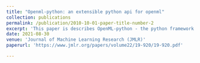 ```yaml
---
title: "Openml-python: an extensible python api for openml"
collection: publications
permalink: /publication/2010-10-01-paper-title-number-2
excerpt: 'This paper is describes OpenML-python - the python framework for OpenML.'
date: 2021-08-30
venue: 'Journal of Machine Learning Research (JMLR)'
paperurl: 'https://www.jmlr.org/papers/volume22/19-920/19-920.pdf'

---
```



<!-- [Download paper here](http://academicpages.github.io/files/ViDi.pdf) -->







<!-- Recommended citation: Your Name, You. (2010). "Paper Title Number 2." <i>Journal 1</i>. 1(2). -->
